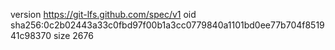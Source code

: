 version https://git-lfs.github.com/spec/v1
oid sha256:0c2b02443a33c0fbd97f00b1a3cc0779840a1101bd0ee77b704f851941c98370
size 2676
